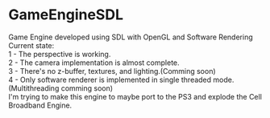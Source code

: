 # GameEngineSDL
Game Engine developed using SDL with OpenGL and Software Rendering
Current state:
 <br>
 1 - The perspective is working. 
 <br>
 2 - The camera implementation is almost complete.
 <br>
 3 - There's no z-buffer, textures, and lighting.(Comming soon)
 <br>
 4 - Only software renderer is implemented in single threaded mode.(Multithreading comming soon)
 <br>
 I'm trying to make this engine to maybe port to the PS3 and explode the Cell Broadband Engine.
